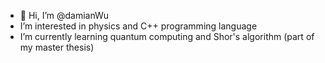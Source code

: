 - 👋 Hi, I’m @damianWu
- I’m interested in physics and C++ programming language
- I’m currently learning quantum computing and Shor's algorithm (part of my master thesis)
<!--- 
- 💞️ I’m looking to collaborate on ... 
- 📫 How to reach me ...
--->

<!---
damianWu/damianWu is a ✨ special ✨ repository because its `README.md` (this file) appears on your GitHub profile.
You can click the Preview link to take a look at your changes.
--->
